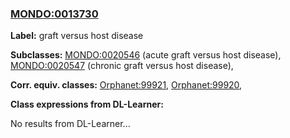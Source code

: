 
### [MONDO:0013730](http://purl.obolibrary.org/obo/MONDO_0013730)
**Label:** graft versus host disease

**Subclasses:** [MONDO:0020546](http://purl.obolibrary.org/obo/MONDO_0020546) (acute graft versus host disease), [MONDO:0020547](http://purl.obolibrary.org/obo/MONDO_0020547) (chronic graft versus host disease), 

**Corr. equiv. classes:** [Orphanet:99921](http://www.orpha.net/ORDO/Orphanet_99921), [Orphanet:99920](http://www.orpha.net/ORDO/Orphanet_99920), 

**Class expressions from DL-Learner:**

No results from DL-Learner...



